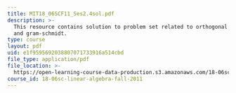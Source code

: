 ```yaml
---
title: MIT18_06SCF11_Ses2.4sol.pdf
description: >-
  This resource contains solution to problem set related to orthogonal matrices
  and gram-schmidt.
type: course
layout: pdf
uid: e1f9595692038807071733916a514cbd
file_type: application/pdf
file_location: >-
  https://open-learning-course-data-production.s3.amazonaws.com/18-06sc-linear-algebra-fall-2011/e1f9595692038807071733916a514cbd_MIT18_06SCF11_Ses2.4sol.pdf
course_id: 18-06sc-linear-algebra-fall-2011
---
```


